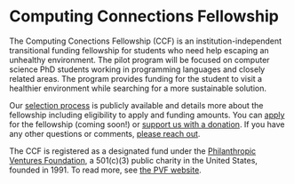 # Computing Connections Fellowship

The Computing Conections Fellowship (CCF) is an institution-independent transitional funding fellowship for students who need help escaping an unhealthy environment. The pilot program will be focused on computer science PhD students working in programming languages and closely related areas. The program provides funding for the student to visit a healthier environment while searching for a more sustainable solution.

Our [selection process](process) is publicly available and details more about the fellowship including eligibility to apply and funding amounts. You can [apply](apply) for the fellowship (coming soon!) or [support us with a donation](support). If you have any other questions or comments, [please reach out](contact).

The CCF is registered as a designated fund under the [Philanthropic Ventures Foundation](https://www.venturesfoundation.org/donors/designated-funds/), a 501(c)(3) public charity in the United States, founded in 1991. To read more, see [the PVF website](https://www.venturesfoundation.org/).
